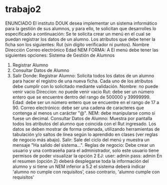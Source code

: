 # trabajo2
ENUNCIADO
El instituto DOUK desea implementar un sistema informático para la gestión de sus alumnos, y
para ello, te solicitan que desarrolles lo especificado a continuación:
Se te solicita crear un menú en el cual se puedan registrar los datos de un alumno. Los
atributos que debe tener la ficha son los siguientes:
Rut (sin dígito verificador ni puntos).
Nombre
Dirección
Correo electrónico
Edad
NEM
FORMA: A
El menú debe tener las siguientes opciones:
 Sistema de Gestión de Alumnos
1) Registrar Alumno
2) Consultar Datos de Alumno
3) Salir
Donde:
Registrar Alumno: Solicita todos los datos de un alumno para hacer el registro de una nueva
ficha. Cada uno de los atributos debe cumplir con lo solicitado mediante validación.
 Nombre: no puede venir vacio
 Direccion: no puede venir vacio
 Rut: debe ser un número entero que se encuentre dentro del rango de 500000 y 39999999.
 Edad: debe ser un número entero que se encuentre en el rango de 17 a 90.
 Correo electrónico: debe ser una cadena de caracteres que contenga al menos un carácter
"@".
 NEM: debe manipularse como si fuese un decimal.
Consultar Datos de Alumno:
Muestra por pantalla todos los atributos del alumno que coincida con el Rut ingresado.
Los datos se deben mostrar de forma ordenada, utilizando herramientas de tabulación
y/o saltos de línea según lo aprendido en clases (ver reglas de negocio más abajo).
Salir:
Sale del ciclo del menú y muestra un mensaje "Ha salido del sistema…".
Reglas de negocio:
Debe crear un usuario y una contraseña para el administrador, solo este usuario tiene
permisos de poder visualizar la opción 2
 EJ: user: admin
 pass: admin
En el resumen (opción 2) deberá desplegarse toda la información del alumno y si tiene un
NEM inferior a 5.2 el sistema deberá indicar
'alumno no cumple con requisitos’, caso contrario, 'alumno cumple con requisitos'